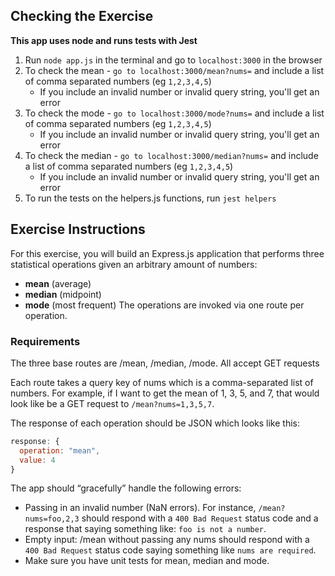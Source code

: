 ## Checking the Exercise
**This app uses node and runs tests with Jest**

1. Run `node app.js` in the terminal and go to `localhost:3000` in the browser
2. To check the mean - `go to localhost:3000/mean?nums=` and include a list of comma separated numbers (eg `1,2,3,4,5`)
   - If you include an invalid number or invalid query string, you'll get an error
3. To check the mode - `go to localhost:3000/mode?nums=` and include a list of comma separated numbers (eg `1,2,3,4,5`)
   - If you include an invalid number or invalid query string, you'll get an error
4. To check the median - `go to localhost:3000/median?nums=` and include a list of comma separated numbers (eg `1,2,3,4,5`)
   - If you include an invalid number or invalid query string, you'll get an error
5. To run the tests on the helpers.js functions, run `jest helpers`

## Exercise Instructions
For this exercise, you will build an Express.js application that performs three statistical operations given an arbitrary amount of numbers:

- **mean** (average)
- **median** (midpoint)
- **mode** (most frequent)
The operations are invoked via one route per operation.

### Requirements
The three base routes are /mean, /median, /mode. All accept GET requests

Each route takes a query key of nums which is a comma-separated list of numbers. For example, if I want to get the mean of 1, 3, 5, and 7, that would look like be a GET request to `/mean?nums=1,3,5,7`.

The response of each operation should be JSON which looks like this:

```js
response: {
  operation: "mean",
  value: 4
}
```

The app should “gracefully” handle the following errors:

- Passing in an invalid number (NaN errors). For instance, `/mean?nums=foo,2,3` should respond with a `400 Bad Request` status code and a response that saying something like: `foo is not a number`.
- Empty input: /mean without passing any nums should respond with a `400 Bad Request` status code saying something like `nums are required`.
- Make sure you have unit tests for mean, median and mode.